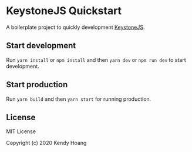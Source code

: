 # KeystoneJS Quickstart

A boilerplate project to quickly development [KeystoneJS].

## Start development

Run `yarn install` or `npm install` and then `yarn dev` or `npm run dev` to start development.

## Start production

Run `yarn build` and then `yarn start` for running production.

## License

MIT License

Copyright (c) 2020 Kendy Hoang

[keystonejs]: https://github.com/keystonejs/keystone
